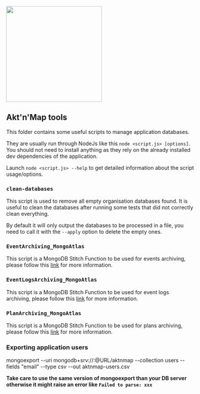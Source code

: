 <img src="https://s3.eu-central-1.amazonaws.com/kalisioscope/aktnmap/aktnmap-icon-256x256.png" width="256">

## Akt'n'Map tools

This folder contains some useful scripts to manage application databases.

They are usually run through NodeJs like this `node <script.js> [options]`. You should not need to install anything as they rely on the already installed dev dependencies of the application.

Launch `node <script.js> --help` to get detailed information about the script usage/options.

### `clean-databases`

This script is used to remove all empty organisation databases found. It is useful to clean the databases after running some tests that did not correctly clean everything.

By default it will only output the databases to be processed in a file, you need to call it with the `--apply` option to delete the empty ones.

### `EventArchiving_MongoAtlas`

This script is a MongoDB Stitch Function to be used for events archiving, please follow this [link](https://docs.google.com/document/d/1h4LC6dWelImEHPQCMaksNwGh1lwlct9ncjSTL6_-vYA/edit?usp=sharing) for more information.

### `EventLogsArchiving_MongoAtlas`

This script is a MongoDB Stitch Function to be used for event logs archiving, please follow this [link](https://docs.google.com/document/d/1h4LC6dWelImEHPQCMaksNwGh1lwlct9ncjSTL6_-vYA/edit?usp=sharing) for more information.

### `PlanArchiving_MongoAtlas`

This script is a MongoDB Stitch Function to be used for plans archiving, please follow this [link](https://docs.google.com/document/d/1h4LC6dWelImEHPQCMaksNwGh1lwlct9ncjSTL6_-vYA/edit?usp=sharing) for more information.

### Exporting application users

mongoexport --uri mongodb+srv://<LOGIN>:<PASSWORD>@URL/aktnmap --collection users --fields "email" --type csv --out aktnmap-users.csv

**Take care to use the same version of mongoexport than your DB server otherwise it might raise an error like `Failed to parse: xxx`**
